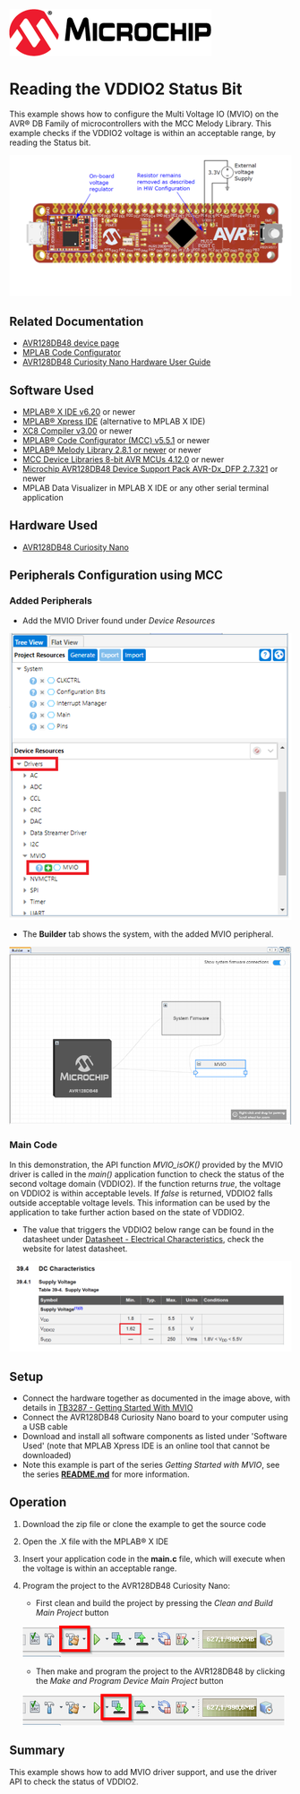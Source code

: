 <!-- Please do not change this logo with link -->
[![MCHP](images/microchip.png)](https://www.microchip.com)

# Reading the VDDIO2 Status Bit
This example shows how to configure the Multi Voltage IO (MVIO) on the AVR® DB Family of microcontrollers with the MCC Melody Library. This example checks if the VDDIO2 voltage is within an acceptable range, by reading the Status bit.

<p>
	<img width=700px height=auto src="images/AVR128DB48_CNANO_HDW_MOD.png">
</p>

## Related Documentation

- [AVR128DB48 device page](https://www.microchip.com/wwwproducts/en/AVR128DB48)
- [MPLAB Code Configurator](https://www.microchip.com/en-us/development-tools-tools-and-software/embedded-software-center/mplab-code-configurator)
- [AVR128DB48 Curiosity Nano Hardware User Guide](https://www.microchip.com/DevelopmentTools/ProductDetails/PartNO/EV35L43A)


## Software Used

- [MPLAB® X IDE v6.20](https://www.microchip.com/mplab/mplab-x-ide) or newer
- [MPLAB® Xpress IDE](https://www.microchip.com/xpress) (alternative to MPLAB X IDE)
- [XC8 Compiler v3.00](https://www.microchip.com/mplab/compilers) or newer
- [MPLAB® Code Configurator (MCC) v5.5.1](https://www.microchip.com/mplab/mplab-code-configurator) or newer
- [MPLAB® Melody Library 2.8.1 or newer](https://www.microchip.com/mplab/mplab-code-configurator) or newer
- [MCC Device Libraries 8-bit AVR MCUs 4.12.0](https://www.microchip.com/mplab/mplab-code-configurator) or newer
- [Microchip AVR128DB48 Device Support Pack AVR-Dx_DFP 2.7.321](https://packs.download.microchip.com/) or newer
-  MPLAB Data Visualizer in MPLAB X IDE or any other serial terminal application


## Hardware Used

- [AVR128DB48 Curiosity Nano](https://www.microchip.com/DevelopmentTools/ProductDetails/PartNO/EV35L43A)


## Peripherals Configuration using MCC

### Added Peripherals

- Add the MVIO Driver found under *Device Resources*

![Peripherals](images/MCC_Melody_adding_MVIO_driver.png)

- The **Builder** tab shows the system, with the added MVIO peripheral.

![Builder](images/MCC_Melody_builder.png)


### Main Code

In this demonstration, the API function *MVIO_isOK()* provided by the MVIO driver is called in the *main()* application function to check the status of the second voltage domain (VDDIO2). If the function returns *true*, the voltage on VDDIO2 is within acceptable levels. If *false* is returned, VDDIO2 falls outside acceptable voltage levels. This information can be used by the application to take further action based on the state of VDDIO2.

- The value that triggers the VDDIO2 below range can be found in the datasheet under [Datasheet - Electrical Characteristics](https://www.microchip.com/wwwproducts/en/AVR128DB48), check the website for latest datasheet.

![Datasheet - Electrical Characteristics](images/VDDIO2_supply_range.png)


## Setup

- Connect the hardware together as documented in the image above, with details in [TB3287 - Getting Started With MVIO](https://microchip.com/DS90003287)
- Connect the AVR128DB48 Curiosity Nano board to your computer using a USB cable
- Download and install all software components as listed under 'Software Used' (note that MPLAB Xpress IDE is an online tool that cannot be downloaded)
- Note this example is part of the series *Getting Started with MVIO*, see the series  [**README.md**](../README.md) for more information.


## Operation

1. Download the zip file or clone the example to get the source code
1. Open the .X file with the MPLAB® X IDE
1. Insert your application code in the **main.c** file, which will execute when the voltage is within an acceptable range.
1. Program the project to the AVR128DB48 Curiosity Nano:
	- First clean and build the project by pressing the *Clean and Build Main Project* button

	![clean_and_build](images/clean_and_build.png)

    - Then make and program the project to the AVR128DB48 by clicking the *Make and Program Device Main Project* button

    ![make_and_prog](images/make_and_prog.png)


## Summary

This example shows how to add MVIO driver support, and use the driver API to check the status of VDDIO2.
